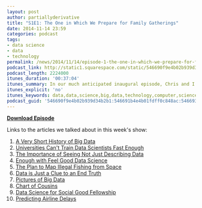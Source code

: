 ```yaml
---
layout: post
author: partiallyderivative
title: "S1E1: The One in Which We Prepare for Family Gatherings"
date: 2014-11-14 23:59
categories: podcast
tags:
- data science
- data
- technology
permalink: /news/2014/11/14/episode-1-the-one-in-which-we-prepare-for-family-gatherings
podcast_link: http://static1.squarespace.com/static/546690f9e4b02b939d34b2b1/546691b4e4b01fdff0c848ac/5466d94be4b0e9507b1b3a0c/1416026443274/Partially_Derivative_Episode_1.mp3
podcast_length: 2224000
itunes_duration: '00:37:04'
itunes_summary: In our much anticipated inaugural episode, Chris and I talk about the lack of data scientists, sweet "big data" slides full of 1s and 0s, and visualizations that help you figure out the difference between your third cousin and your first cousin twice removed. 10 news items in just 30 minutes, plus drinking! Let's roll!
itunes_explicit: 'no'
itunes_keywords: data,data,science,big,data,technology,computer,science
podcast_guid: '546690f9e4b02b939d34b2b1:546691b4e4b01fdff0c848ac:5466931ce4b0f227747df7f6'
---
```


[**Download Episode**](http://static1.squarespace.com/static/546690f9e4b02b939d34b2b1/546691b4e4b01fdff0c848ac/5466d94be4b0e9507b1b3a0c/1416026443274/Partially_Derivative_Episode_1.mp3)

Links to the articles we talked about in this week's show:

1.  [A Very Short History of Big
    Data](http://www.forbes.com/sites/gilpress/2013/05/09/a-very-short-history-of-big-data/)
2.  [Universities Can't Train Data Scientists Fast
    Enough](http://blogs.wsj.com/cio/2014/11/10/for-cios-universities-cant-train-data-scientists-fast-enough/)
3.  [The Importance of Seeing Not Just Describing
    Data](http://stats.cwslive.wiley.com/details/feature/6314441/Visualising-Statistics-The-importance-of-seeing-not-just-describing-data.html)
4.  [Enough with Feel Good Data
    Science](http://www.wired.com/2014/11/enough-with-feel-good-data-science/)
5.  [The Plan to Map Illegal Fishing from
    Space](http://www.wired.com/2014/11/plan-map-illegal-fishing-space/)
6.  [Data is Just a Clue to an End
    Truth](http://scholarlykitchen.sspnet.org/2014/11/14/data-is-just-a-clue-to-the-end-truth/)
7.  [Pictures of Big Data](http://bigdatapix.tumblr.com/)
8.  [Chart of
    Cousins](http://flowingdata.com/2014/11/05/chart-of-cousins/)
9.  [Data Science for Social Good Fellowship](http://dssg.io/)
10. [Predicting Airline
    Delays](http://hortonworks.com/blog/data-science-apacheh-hadoop-predicting-airline-delays/)
